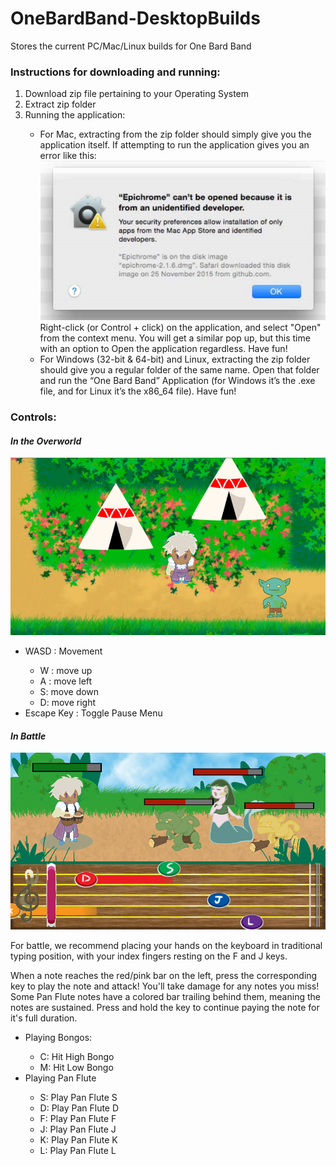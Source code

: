 # OneBardBand-DesktopBuilds
 Stores the current PC/Mac/Linux builds for One Bard Band

 ### **Instructions for downloading and running:**
 <ol>
 <li>Download zip file pertaining to your Operating System</li>
 <li>Extract zip folder</li>
 <li>Running the application:</li>
    <ul>
    <li>For Mac, extracting from the zip folder should simply give you the application itself. If attempting to run the application gives you an error like this:
    <img src="readme-images/unknown-dev.png" alt = "Unidentified developer error"/>
    Right-click (or Control + click) on the application, and select "Open" from the context menu. You will get a similar pop up, but this time with an option to Open the application regardless. Have fun!</li>
    <li>For Windows (32-bit & 64-bit) and Linux, extracting the zip folder should give you a regular folder of the same name. Open that folder and run the “One Bard Band” Application (for Windows it’s the .exe file, and for Linux it’s the x86_64 file). Have fun!</li>
    </ul>
</ol>

### **Controls:**

#### *In the Overworld*
![Overworld](readme-images/overworld.png)
<ul>
<li>WASD : Movement</li>
    <ul>
    <li>W : move up</li>
    <li>A : move left</li>
    <li>S: move down</li>
    <li>D: move right</li>
    </ul>
<li>Escape Key : Toggle Pause Menu</li>
</ul>

#### *In Battle*
![Battle](readme-images/battle.png)

For battle, we recommend placing your hands on the keyboard in traditional typing position, with your index fingers resting on the F and J keys.

When a note reaches the red/pink bar on the left, press the corresponding key to play the note and attack! You'll take damage for any notes you miss! Some Pan Flute notes have a colored bar trailing behind them, meaning the notes are sustained. Press and hold the key to continue paying the note for it's full duration.
<ul>
<li>Playing Bongos:</li>
    <ul>
    <li>C: Hit High Bongo</li>
    <li>M: Hit Low Bongo</li>
    </ul>
<li>Playing Pan Flute</li>
    <ul>
    <li>S: Play Pan Flute S</li>
    <li>D: Play Pan Flute D</li>
    <li>F: Play Pan Flute F</li>
    <li>J: Play Pan Flute J</li>
    <li>K: Play Pan Flute K</li>
    <li>L: Play Pan Flute L</li>
    </ul>
